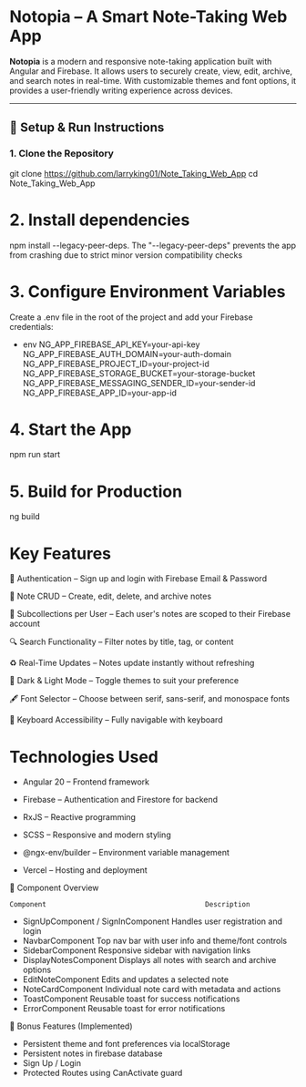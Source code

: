 # Notopia – A Smart Note-Taking Web App

**Notopia** is a modern and responsive note-taking application built with Angular and Firebase. It allows users to securely create, view, edit, archive, and search notes in real-time. With customizable themes and font options, it provides a user-friendly writing experience across devices.

---

## 🚀 Setup & Run Instructions

### 1. **Clone the Repository**
git clone https://github.com/larryking01/Note_Taking_Web_App
cd Note_Taking_Web_App


# 2. Install dependencies
npm install --legacy-peer-deps. 
The "--legacy-peer-deps" prevents the app from crashing due to strict minor version compatibility checks


# 3. Configure Environment Variables
Create a .env file in the root of the project and add your Firebase credentials:

* env
NG_APP_FIREBASE_API_KEY=your-api-key
NG_APP_FIREBASE_AUTH_DOMAIN=your-auth-domain
NG_APP_FIREBASE_PROJECT_ID=your-project-id
NG_APP_FIREBASE_STORAGE_BUCKET=your-storage-bucket
NG_APP_FIREBASE_MESSAGING_SENDER_ID=your-sender-id
NG_APP_FIREBASE_APP_ID=your-app-id


# 4. Start the App
npm run start


# 5. Build for Production
ng build



# Key Features
🔐 Authentication – Sign up and login with Firebase Email & Password

📝 Note CRUD – Create, edit, delete, and archive notes

📁 Subcollections per User – Each user's notes are scoped to their Firebase account

🔍 Search Functionality – Filter notes by title, tag, or content

♻️ Real-Time Updates – Notes update instantly without refreshing

🌙 Dark & Light Mode – Toggle themes to suit your preference

🖋️ Font Selector – Choose between serif, sans-serif, and monospace fonts

🧠 Keyboard Accessibility – Fully navigable with keyboard




# Technologies Used
* Angular 20 – Frontend framework

* Firebase – Authentication and Firestore for backend

* RxJS – Reactive programming

* SCSS – Responsive and modern styling

* @ngx-env/builder – Environment variable management

* Vercel – Hosting and deployment


🧩 Component Overview

    Component	                                    Description
* SignUpComponent / SignInComponent	        Handles user registration and login
* NavbarComponent	                        Top nav bar with user info and theme/font controls
* SidebarComponent	                        Responsive sidebar with navigation links
* DisplayNotesComponent	                    Displays all notes with search and archive options
* EditNoteComponent	                        Edits and updates a selected note
* NoteCardComponent	                        Individual note card with metadata and actions
* ToastComponent	                        Reusable toast for success notifications
* ErrorComponent                            Reusable toast for error notifications




🎁 Bonus Features (Implemented)
* Persistent theme and font preferences via localStorage
* Persistent notes in firebase database
* Sign Up / Login
* Protected Routes using CanActivate guard
